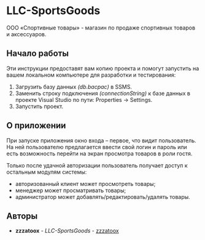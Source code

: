 # LLC-SportsGoods

  ООО «Спортивные товары»  - магазин по продаже спортивных товаров и  аксессуаров. 

## Начало работы

  Эти инструкции предоставят вам копию проекта и помогут запустить на вашем локальном компьютере для разработки и тестирования:

1. Загрузить базу данных *(db.bacpac)* в SSMS.
2. Заменить строку подключения *(connectionString)* к базе данных в проекте Visual Studio по пути: Properties -> Settings.
3. Запустить проект.

## О приложении
  При запуске приложения окно входа – первое, что видит пользователь. На ней
пользователю предлагается ввести свой логин и пароль или есть возможность перейти на
экран просмотра товаров в роли гостя.

Только после удачной авторизации пользователь получает доступ к остальным
модулям системы:

- авторизованный клиент может просмотреть товары;
- менеджер может просматривать товары;
- администратор может добавлять/редактировать/удалять товары.

## Авторы

* **zzzatoox** - *LLC-SportsGoods* - [zzzatoox](https://github.com/zzzatoox)
